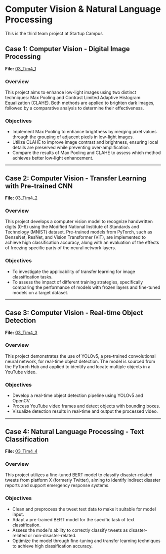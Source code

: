 # Computer Vision & Natural Language Processing
This is the third team project at Startup Campus

## Case 1: Computer Vision - Digital Image Processing 

**File:** [03_Tim4_1](https://github.com/Elvhan/Computer-Vision-and-Natural-Language-Processing/blob/main/03_Tim4_1.ipynb)

### Overview
This project aims to enhance low-light images using two distinct techniques: Max Pooling and Contrast Limited Adaptive Histogram Equalization (CLAHE). Both methods are applied to brighten dark images, followed by a comparative analysis to determine their effectiveness.

### Objectives
- Implement Max Pooling to enhance brightness by merging pixel values through the grouping of adjacent pixels in low-light images.
- Utilize CLAHE to improve image contrast and brightness, ensuring local details are preserved while preventing over-amplification.
- Compare the results of Max Pooling and CLAHE to assess which method achieves better low-light enhancement.

---

## Case 2: Computer Vision - Transfer Learning with Pre-trained CNN 

**File:** [03_Tim4_2](https://github.com/Elvhan/Computer-Vision-and-Natural-Language-Processing/blob/main/03_Tim4_2.ipynb)

### Overview
This project develops a computer vision model to recognize handwritten digits (0-9) using the Modified National Institute of Standards and Technology (MNIST) dataset. Pre-trained models from PyTorch, such as DenseNet, ResNet, and Vision Transformer (ViT), are implemented to achieve high classification accuracy, along with an evaluation of the effects of freezing specific parts of the neural network layers.

### Objectives
- To investigate the applicability of transfer learning for image classification tasks.
- To assess the impact of different training strategies, specifically comparing the performance of models with frozen layers and fine-tuned models on a target dataset.

---

## Case 3: Computer Vision - Real-time Object Detection

**File:** [03_Tim4_3](https://github.com/Elvhan/Computer-Vision-and-Natural-Language-Processing/blob/main/03_Tim4_3.ipynb)

### Overview
This project demonstrates the use of YOLOv5, a pre-trained convolutional neural network, for real-time object detection. The model is sourced from the PyTorch Hub and applied to identify and locate multiple objects in a YouTube video.

### Objectives
- Develop a real-time object detection pipeline using YOLOv5 and OpenCV.
- Process YouTube video frames and detect objects with bounding boxes.
- Visualize detection results in real-time and output the processed video.

---

## Case 4: Natural Language Processing - Text Classification

**File:** [03_Tim4_4](https://github.com/Elvhan/Computer-Vision-and-Natural-Language-Processing/blob/main/03_Tim4_4.ipynb)

### Overview
This project utilizes a fine-tuned BERT model to classify disaster-related tweets from platform X (formerly Twitter), aiming to identify indirect disaster reports and support emergency response systems.

### Objectives
- Clean and preprocess the tweet text data to make it suitable for model input.
- Adapt a pre-trained BERT model for the specific task of text classification.
- Assess the model's ability to correctly classify tweets as disaster-related or non-disaster-related.
- Optimize the model through fine-tuning and transfer learning techniques to achieve high classification accuracy.
